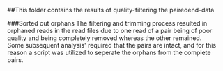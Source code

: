 ##This folder contains the results of quality-filtering the pairedend-data

###Sorted out orphans
The filtering and trimming process resulted in orphaned reads in the read files due to one read of a pair being of poor quality and being completely removed whereas the other remained.  
Some subsequent analysis' required that the pairs are intact, and for this reason a script was utilized to seperate the orphans from the complete pairs.  

